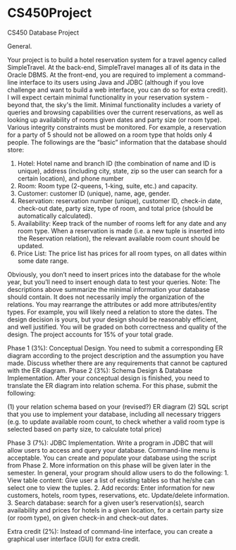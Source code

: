 # CS450Project
CS450 Database Project


General. 

Your project is to build a hotel reservation system for a travel agency called
SimpleTravel. At the back-end, SimpleTravel manages all of its data in the Oracle
DBMS. At the front-end, you are required to implement a command-line interface to its
users using Java and JDBC (although if you love challenge and want to build a web
interface, you can do so for extra credit).
I will expect certain minimal functionality in your reservation system - beyond that, the
sky's the limit. Minimal functionality includes a variety of queries and browsing
capabilities over the current reservations, as well as looking up availability of rooms
given dates and party size (or room type). Various integrity constraints must be
monitored. For example, a reservation for a party of 5 should not be allowed on a room
type that holds only 4 people.
The followings are the “basic” information that the database should store:

1. Hotel: Hotel name and branch ID (the combination of name and ID is unique),
    address (including city, state, zip so the user can search for a certain location), and
    phone number
2. Room: Room type (2-queens, 1-king, suite, etc.) and capacity.
3. Customer: customer ID (unique), name, age, gender.
4. Reservation: reservation number (unique), customer ID, check-in date, check-out
    date, party size, type of room, and total price (should be automatically calculated).
5. Availability: Keep track of the number of rooms left for any date and any room
    type. When a reservation is made (i.e. a new tuple is inserted into the Reservation
    relation), the relevant available room count should be updated.
6. Price List: The price list has prices for all room types, on all dates within some date
    range.

Obviously, you don’t need to insert prices into the database for the whole
year, but you’ll need to insert enough data to test your queries.
Note: The descriptions above summarize the minimal information your database should
contain. It does not necessarily imply the organization of the relations. You may rearrange
the attributes or add more attributes/entity types. For example, you will likely
need a relation to store the dates. The design decision is yours, but your design should be reasonably efficient, and well justified. You will be graded on both correctness and
quality of the design.
The project accounts for 15% of your total grade.

Phase 1 (3%): Conceptual Design. You need to submit a corresponding ER diagram
  according to the project description and the assumption you have made. Discuss whether
  there are any requirements that cannot be captured with the ER diagram.
Phase 2 (3%): Schema Design & Database Implementation. After your conceptual
  design is finished, you need to translate the ER diagram into relation schema. For this
  phase, submit the following:
  
  (1) your relation schema based on your (revised?) ER diagram
  (2) SQL script that you use to implement your database, including all necessary
      triggers (e.g. to update available room count, to check whether a valid room type
      is selected based on party size, to calculate total price)

Phase 3 (7%): JDBC Implementation. Write a program in JDBC that will allow users
  to access and query your database. Command-line menu is acceptable. You can create
  and populate your database using the script from Phase 2. More information on this phase
  will be given later in the semester. In general, your program should allow users to do the
  following:
    1. View table content: Give user a list of existing tables so that he/she can select one
      to view the tuples.
    2. Add records: Enter information for new customers, hotels, room types,
      reservations, etc. Update/delete information.
    3. Search database: search for a given user’s reservation(s), search availability and
      prices for hotels in a given location, for a certain party size (or room type), on
      given check-in and check-out dates.

Extra credit (2%): Instead of command-line interface, you can create a graphical user
interface (GUI) for extra credit. 
